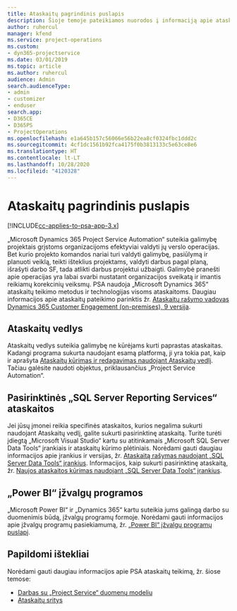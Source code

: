 ```yaml
---
title: Ataskaitų pagrindinis puslapis
description: Šioje temoje pateikiamos nuorodos į informaciją apie ataskaitų teikimą „Dynamics 365 Project Service Automation“ programoje.
author: ruhercul
manager: kfend
ms.service: project-operations
ms.custom:
- dyn365-projectservice
ms.date: 03/01/2019
ms.topic: article
ms.author: ruhercul
audience: Admin
search.audienceType:
- admin
- customizer
- enduser
search.app:
- D365CE
- D365PS
- ProjectOperations
ms.openlocfilehash: e1a645b157c56066e56b22ea8cf0324fbc1ddd2c
ms.sourcegitcommit: 4cf1dc1561b92fca4175f0b3813133c5e63ce8e6
ms.translationtype: HT
ms.contentlocale: lt-LT
ms.lasthandoff: 10/28/2020
ms.locfileid: "4120328"
---
```

# <a name="reporting-home-page"></a>Ataskaitų pagrindinis puslapis

[!INCLUDE[cc-applies-to-psa-app-3.x](../includes/cc-applies-to-psa-app-3x.md)]

„Microsoft Dynamics 365 Project Service Automation“ suteikia galimybę projektais grįstoms organizacijoms efektyviai valdyti jų verslo operacijas. Bet kurio projekto komandos nariai turi valdyti galimybę, pasiūlymą ir planuoti veiklą, teikti išteklius projektams, valdyti darbus pagal planą, išrašyti darbo SF, tada atlikti darbus projektui užbaigti. Galimybė pranešti apie operacijas yra labai svarbi nustatant organizacijos sveikatą ir imantis reikiamų korekcinių veiksmų. PSA naudoja „Microsoft Dynamics 365“ ataskaitų teikimo metodus ir technologijas visoms ataskaitoms. Daugiau informacijos apie ataskaitų pateikimo parinktis žr. [Ataskaitų rašymo vadovas Dynamics 365 Customer Engagement (on-premises), 9 versija](https://docs.microsoft.com/dynamics365/customerengagement/on-premises/analytics/reporting-analytics-with-dynamics-365).

## <a name="report-wizard"></a>Ataskaitų vedlys

Ataskaitų vedlys suteikia galimybę ne kūrėjams kurti paprastas ataskaitas. Kadangi programa sukurta naudojant esamą platformą, ji yra tokia pat, kaip ir aprašyta [Ataskaitų kūrimas ir redagavimas naudojant Ataskaitų vedlį](https://docs.microsoft.com/dynamics365/customerengagement/on-premises/basics/create-edit-copy-report-wizard). Tačiau galėsite naudoti objektus, priklausančius „Project Service Automation“.

## <a name="custom-sql-server-reporting-services-reports"></a>Pasirinktinės „SQL Server Reporting Services“ ataskaitos

Jei jūsų įmonei reikia specifinės ataskaitos, kurios negalima sukurti naudojant Ataskaitų vedlį, galite sukurti pasirinktinę ataskaitą. Turite turėti įdiegtą „Microsoft Visual Studio“ kartu su atitinkamais „Microsoft SQL Server Data Tools“ įrankiais ir ataskaitų kūrimo plėtiniais. Norėdami gauti daugiau informacijos apie įrankius ir versijas, žr. [Ataskaitą rašymas naudojant „SQL Server Data Tools“ įrankius](https://docs.microsoft.com/dynamics365/customerengagement/on-premises/analytics/report-writing-environment-using-sql-server-data-tools). Informacijos, kaip sukurti pasirinktinę ataskaitą, žr. [Naujos ataskaitos kūrimas naudojant „SQL Server Data Tools“ įrankius](https://docs.microsoft.com/dynamics365/customerengagement/on-premises/analytics/create-a-new-report-using-sql-server-data-tools).

## <a name="power-bi-insights-apps"></a>„Power BI“ įžvalgų programos

„Microsoft Power BI“ ir „Dynamics 365“ kartu suteikia jums galingą darbo su duomenimis būdą, įžvalgų programų formoje. Norėdami gauti informacijos apie įžvalgų programų pasiekiamumą, žr. [„Power BI“ įžvalgų programų puslapį](https://powerbi.microsoft.com/power-bi-insights-apps/).


## <a name="additional-resources"></a>Papildomi ištekliai
Norėdami gauti daugiau informacijos apie PSA ataskaitų teikimą, žr. šiose temose:

- [Darbas su „Project Service“ duomenų modeliu](reports-working-project-service-data-model.md)
- [Ataskaitų sritys](reports-dashboards.md)

